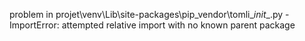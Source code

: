 problem in projet\venv\Lib\site-packages\pip\_vendor\tomli\__init__.py - ImportError: attempted relative import with no known parent package
